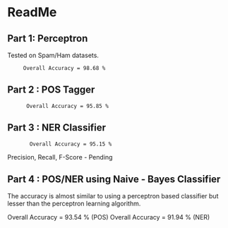 ReadMe
========

Part 1: Perceptron
-------------------------
Tested on Spam/Ham datasets.

         Overall Accuracy = 98.68 %


Part 2 : POS Tagger
----------------------------

          Overall Accuracy = 95.85 % 
          


Part 3 : NER Classifier
-------------------------------

           Overall Accuracy = 95.15 % 

Precision, Recall, F-Score - Pending

Part 4 : POS/NER using Naive - Bayes Classifier
------------------------------------------------------------------

The accuracy is almost similar to using a perceptron based classifier but lesser than the perceptron learning algorithm.

Overall Accuracy = 93.54 % (POS)
Overall Accuracy = 91.94 % (NER)
